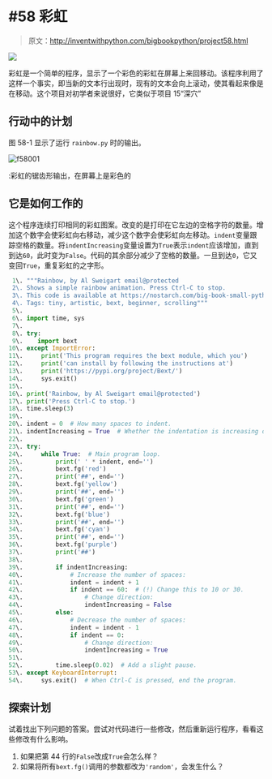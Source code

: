 # #58 彩虹

> 原文：<http://inventwithpython.com/bigbookpython/project58.html>

![](img/9d995d63aaead72cad01120081eb8f75.png)

彩虹是一个简单的程序，显示了一个彩色的彩虹在屏幕上来回移动。该程序利用了这样一个事实，即当新的文本行出现时，现有的文本会向上滚动，使其看起来像是在移动。这个项目对初学者来说很好，它类似于项目 15“深穴”

## 行动中的计划

图 58-1 显示了运行 `rainbow.py` 时的输出。

![f58001](img/5534b93bd48019d3738c15d1fce48063.png)

:彩虹的锯齿形输出，在屏幕上是彩色的

## 它是如何工作的

这个程序连续打印相同的彩虹图案。改变的是打印在它左边的空格字符的数量。增加这个数字会使彩虹向右移动，减少这个数字会使彩虹向左移动。`indent`变量跟踪空格的数量。将`indentIncreasing`变量设置为`True`表示`indent`应该增加，直到到达`60`，此时变为`False`。代码的其余部分减少了空格的数量。一旦到达`0`，它又变回`True`，重复彩虹的之字形。

```py
 1\. """Rainbow, by Al Sweigart email@protected
 2\. Shows a simple rainbow animation. Press Ctrl-C to stop.
 3\. This code is available at https://nostarch.com/big-book-small-python-programming
 4\. Tags: tiny, artistic, bext, beginner, scrolling"""
 5\. 
 6\. import time, sys
 7\. 
 8\. try:
 9\.    import bext
10\. except ImportError:
11\.     print('This program requires the bext module, which you')
12\.     print('can install by following the instructions at')
13\.     print('https://pypi.org/project/Bext/')
14\.     sys.exit()
15\. 
16\. print('Rainbow, by Al Sweigart email@protected')
17\. print('Press Ctrl-C to stop.')
18\. time.sleep(3)
19\. 
20\. indent = 0  # How many spaces to indent.
21\. indentIncreasing = True  # Whether the indentation is increasing or not.
22\. 
23\. try:
24\.     while True:  # Main program loop.
25\.         print(' ' * indent, end='')
26\.         bext.fg('red')
27\.         print('##', end='')
28\.         bext.fg('yellow')
29\.         print('##', end='')
30\.         bext.fg('green')
31\.         print('##', end='')
32\.         bext.fg('blue')
33\.         print('##', end='')
34\.         bext.fg('cyan')
35\.         print('##', end='')
36\.         bext.fg('purple')
37\.         print('##')
38\. 
39\.         if indentIncreasing:
40\.             # Increase the number of spaces:
41\.             indent = indent + 1
42\.             if indent == 60:  # (!) Change this to 10 or 30.
43\.                 # Change direction:
44\.                 indentIncreasing = False
45\.         else:
46\.             # Decrease the number of spaces:
47\.             indent = indent - 1
48\.             if indent == 0:
49\.                 # Change direction:
50\.                 indentIncreasing = True
51\. 
52\.         time.sleep(0.02)  # Add a slight pause.
53\. except KeyboardInterrupt:
54\.     sys.exit()  # When Ctrl-C is pressed, end the program. 
```

## 探索计划

试着找出下列问题的答案。尝试对代码进行一些修改，然后重新运行程序，看看这些修改有什么影响。

1.  如果把第 44 行的`False`改成`True`会怎么样？
2.  如果将所有`bext.fg()`调用的参数都改为`'random'`，会发生什么？